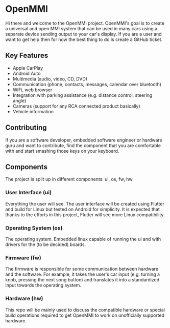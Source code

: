 # OpenMMI

Hi there and welcome to the OpenMMI project. OpenMMI's goal is to create a universal and open MMI system that can be used in many cars using a separate device sending output to your car's display.  If you are a user and want to get help then for now the best thing to do is create a GitHub ticket.

## Key Features
- Apple CarPlay
- Android Auto
- Multimedia (audio, video, CD, DVD)
- Communication (phone, contacts, messages, calendar over bluetooth)
- WiFi, web browser
- Integration with parking assistance (e.g. distance control, steering angle)
- Cameras (support for any RCA connected product basically)
- Vehicle information

## Contributing
If you are a software developer, embedded software engineer or hardware guru and want to contribute, find the component that you are comfortable with and start smashing those keys on your keyboard.

## Components
The project is split up in different components: ui, os, fw, hw

### User Interface (ui)

Everything the user will see. The user interface will be created using Flutter and build for Linux but tested on Android for simplicity. It is expected that thanks to the efforts in this project, Flutter will see more Linux compatibility.

### Operating System (os)

The operating system. Embedded linux capable of running the ui and with drivers for the (to be decided) boards.

### Firmware (fw)

The firmware is responsible for some communication between hardware and the software. For example, it takes the user's car input (e.g. turning a knob, pressing the next song button) and translates it into a standardized input towards the operating system.

### Hardware (hw)

This repo will be mainly used to discuss the compatible hardware or special build operations required to get OpenMMI to work on unofficially supported hardware.
